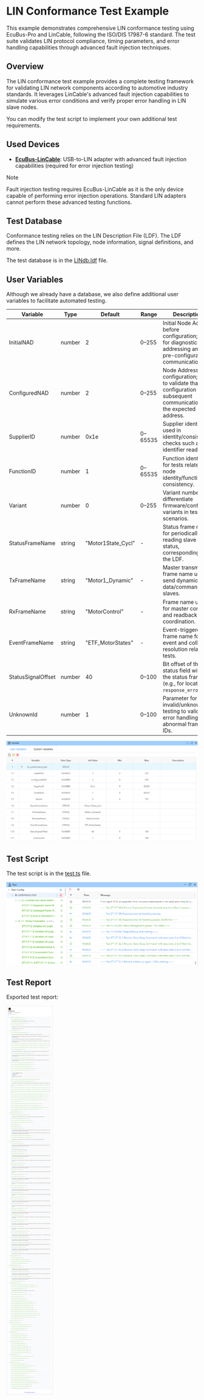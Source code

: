 # LIN Conformance Test Example

This example demonstrates comprehensive LIN conformance testing using EcuBus-Pro and LinCable, following the ISO/DIS 17987-6 standard. The test suite validates LIN protocol compliance, timing parameters, and error handling capabilities through advanced fault injection techniques.

## Overview

The LIN conformance test example provides a complete testing framework for validating LIN network components according to automotive industry standards. It leverages LinCable's advanced fault injection capabilities to simulate various error conditions and verify proper error handling in LIN slave nodes.

You can modify the test script to implement your own additional test requirements.

## Used Devices

- **[EcuBus-LinCable](https://app.whyengineer.com/docs/um/hardware/lincable.html)**: USB-to-LIN adapter with advanced fault injection capabilities (required for error injection testing)

> [!NOTE]
> Fault injection testing requires EcuBus-LinCable as it is the only device capable of performing error injection operations. Standard LIN adapters cannot perform these advanced testing functions.

## Test Database

Conformance testing relies on the LIN Description File (LDF). The LDF defines the LIN network topology, node information, signal definitions, and more.

The test database is in the [LINdb.ldf](https://github.com/ecubus-pro/ecubus-pro/blob/main/resources/examples/lin_conformance_test/LINdb.ldf) file.

## User Variables

Although we already have a database, we also define additional user variables to facilitate automated testing.

| Variable | Type | Default | Range | Description |
|---|---|---|---|---|
| InitialNAD | number | 2 | 0–255 | Initial Node Address before configuration; used for diagnostics addressing and pre-configuration communication. |
| ConfiguredNAD | number | 2 | 0–255 | Node Address after configuration; used to validate that configuration and subsequent communication use the expected address. |
| SupplierID | number | 0x1e | 0–65535 | Supplier identifier, used in identity/consistency checks such as identifier reads. |
| FunctionID | number | 1 | 0–65535 | Function identifier for tests related to node identity/function consistency. |
| Variant | number | 0 | 0–255 | Variant number to differentiate firmware/config variants in test scenarios. |
| StatusFrameName | string | "Motor1State_Cycl" | - | Status frame name for periodically reading slave node status, corresponding to the LDF. |
| TxFrameName | string | "Motor1_Dynamic" | - | Master transmit frame name used to send dynamic data/commands to slaves. |
| RxFrameName | string | "MotorControl" | - | Frame name used for master control and readback coordination. |
| EventFrameName | string | "ETF_MotorStates" | - | Event-triggered frame name for event and collision-resolution related tests. |
| StatusSignalOffset | number | 40 | 0–100 | Bit offset of the status field within the status frame (e.g., for locating `response_error`). |
| UnknownId | number | 1 | 0–100 | Parameter for invalid/unknown ID testing to validate error handling for abnormal frame IDs. |

![variables](./image1.png)

## Test Script

The test script is in the [test.ts](https://github.com/ecubus-pro/ecubus-pro/blob/main/resources/examples/lin_conformance_test/test.ts) file.

![test](./image.png)

## Test Report

Exported test report:

![test](./report.jpg)

